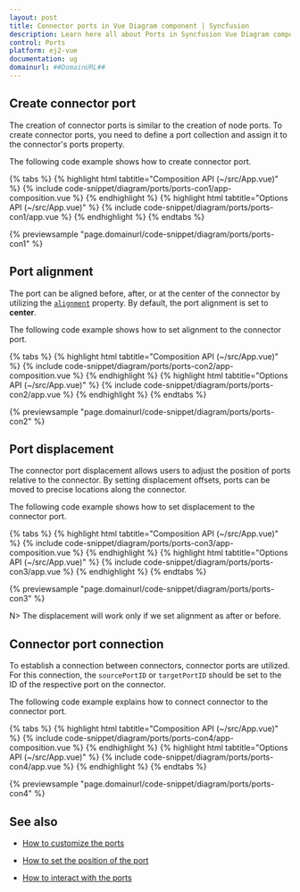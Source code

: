```yaml
---
layout: post
title: Connector ports in Vue Diagram component | Syncfusion
description: Learn here all about Ports in Syncfusion Vue Diagram component of Syncfusion Essential JS 2 and more.
control: Ports 
platform: ej2-vue
documentation: ug
domainurl: ##DomainURL##
---
```


## Create connector port

The creation of connector ports is similar to the creation of node ports. To create connector ports, you need to define a port collection and assign it to the connector's ports property. 

The following code example shows how to create connector port.

{% tabs %}
{% highlight html tabtitle="Composition API (~/src/App.vue)" %}
{% include code-snippet/diagram/ports/ports-con1/app-composition.vue %}
{% endhighlight %}
{% highlight html tabtitle="Options API (~/src/App.vue)" %}
{% include code-snippet/diagram/ports/ports-con1/app.vue %}
{% endhighlight %}
{% endtabs %}
        
{% previewsample "page.domainurl/code-snippet/diagram/ports/ports-con1" %}

## Port alignment

The port can be aligned before, after, or at the center of the connector by utilizing the [`alignment`](https://ej2.syncfusion.com/vue/documentation/api/diagram/portAlignment/) property. By default, the port alignment is set to **center**.

The following code example shows how to set alignment to the connector port.

{% tabs %}
{% highlight html tabtitle="Composition API (~/src/App.vue)" %}
{% include code-snippet/diagram/ports/ports-con2/app-composition.vue %}
{% endhighlight %}
{% highlight html tabtitle="Options API (~/src/App.vue)" %}
{% include code-snippet/diagram/ports/ports-con2/app.vue %}
{% endhighlight %}
{% endtabs %}
        
{% previewsample "page.domainurl/code-snippet/diagram/ports/ports-con2" %}

## Port displacement

The connector port displacement allows users to adjust the position of ports relative to the connector. By setting displacement offsets, ports can be moved to precise locations along the connector.

The following code example shows how to set displacement to the connector port.

{% tabs %}
{% highlight html tabtitle="Composition API (~/src/App.vue)" %}
{% include code-snippet/diagram/ports/ports-con3/app-composition.vue %}
{% endhighlight %}
{% highlight html tabtitle="Options API (~/src/App.vue)" %}
{% include code-snippet/diagram/ports/ports-con3/app.vue %}
{% endhighlight %}
{% endtabs %}
        
{% previewsample "page.domainurl/code-snippet/diagram/ports/ports-con3" %}

N> The displacement will work only if we set alignment as after or before.

## Connector port connection

To establish a connection between connectors, connector ports are utilized. For this connection, the `sourcePortID` or `targetPortID` should be set to the ID of the respective port on the connector.

The following code example explains how to connect connector to the connector port.

{% tabs %}
{% highlight html tabtitle="Composition API (~/src/App.vue)" %}
{% include code-snippet/diagram/ports/ports-con4/app-composition.vue %}
{% endhighlight %}
{% highlight html tabtitle="Options API (~/src/App.vue)" %}
{% include code-snippet/diagram/ports/ports-con4/app.vue %}
{% endhighlight %}
{% endtabs %}
        
{% previewsample "page.domainurl/code-snippet/diagram/ports/ports-con4" %}

## See also

* [How to customize the ports](./ports-appearance)

* [How to set the position of the port](./ports-positioning)

* [How to interact with the ports](./ports-interaction)